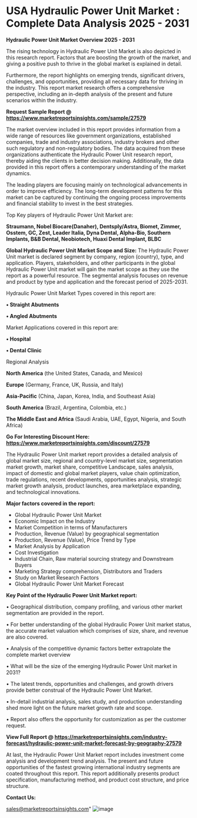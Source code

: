 # USA Hydraulic Power Unit Market : Complete Data Analysis 2025 - 2031

<Strong> Hydraulic Power Unit Market Overview 2025 - 2031</strong>

The rising technology in Hydraulic Power Unit Market is also depicted in this research report. Factors that are boosting the growth of the market, and giving a positive push to thrive in the global market is explained in detail.

Furthermore, the report highlights on emerging trends, significant drivers, challenges, and opportunities, providing all necessary data for thriving in the industry. This report market research offers a comprehensive perspective, including an in-depth analysis of the present and future scenarios within the industry.

<strong>Request Sample Report @ <a href=https://www.marketreportsinsights.com/sample/27579>https://www.marketreportsinsights.com/sample/27579</a></strong>

The market overview included in this report provides information from a wide range of resources like government organizations, established companies, trade and industry associations, industry brokers and other such regulatory and non-regulatory bodies. The data acquired from these organizations authenticate the Hydraulic Power Unit research report, thereby aiding the clients in better decision making. Additionally, the data provided in this report offers a contemporary understanding of the market dynamics.

The leading players are focusing mainly on technological advancements in order to improve efficiency. The long-term development patterns for this market can be captured by continuing the ongoing process improvements and financial stability to invest in the best strategies.

Top Key players of Hydraulic Power Unit Market are:

<strong>Straumann, Nobel Biocare(Danaher), Dentsply/Astra, Biomet, Zimmer, Osstem, GC, Zest, Leader Italia, Dyna Dental, Alpha-Bio, Southern Implants, B&B Dental, Neobiotech, Huaxi Dental Implant, BLBC</strong>

<strong><b>Global Hydraulic Power Unit Market Scope and Size:</b></strong>
The Hydraulic Power Unit market is declared segment by company, region (country), type, and application. Players, stakeholders, and other participants in the global Hydraulic Power Unit market will gain the market scope as they use the report as a powerful resource. The segmental analysis focuses on revenue and product by type and application and the forecast period of 2025-2031.

Hydraulic Power Unit Market Types covered in this report are:

<strong>• Straight Abutments

• Angled Abutments</strong>

Market Applications covered in this report are:

<strong>• Hospital

• Dental Clinic</strong> 

Regional Analysis

<strong>North America</strong> (the United States, Canada, and Mexico)

<strong>Europe</strong> (Germany, France, UK, Russia, and Italy)

<strong>Asia-Pacific</strong> (China, Japan, Korea, India, and Southeast Asia)

<strong>South America</strong> (Brazil, Argentina, Colombia, etc.)

<strong>The Middle East and Africa</strong> (Saudi Arabia, UAE, Egypt, Nigeria, and South Africa)

<strong>Go For Interesting Discount Here: <a href=https://www.marketreportsinsights.com/discount/27579>https://www.marketreportsinsights.com/discount/27579</a></strong>

The Hydraulic Power Unit market report provides a detailed analysis of global market size, regional and country-level market size, segmentation market growth, market share, competitive Landscape, sales analysis, impact of domestic and global market players, value chain optimization, trade regulations, recent developments, opportunities analysis, strategic market growth analysis, product launches, area marketplace expanding, and technological innovations.

<strong><b>Major factors covered in the report:</b></strong>
<ul>
  <li>Global Hydraulic Power Unit Market </li>
  <li>Economic Impact on the Industry</li>
  <li>Market Competition in terms of Manufacturers</li>
  <li>Production, Revenue (Value) by geographical segmentation</li>
  <li>Production, Revenue (Value), Price Trend by Type</li>
  <li>Market Analysis by Application</li>
  <li>Cost Investigation</li>
  <li>Industrial Chain, Raw material sourcing strategy and Downstream Buyers</li>
  <li>Marketing Strategy comprehension, Distributors and Traders</li>
  <li>Study on Market Research Factors</li>
  <li>Global Hydraulic Power Unit Market Forecast</li>
</ul>

<strong><b>Key Point of the Hydraulic Power Unit Market report:</b></strong>

• Geographical distribution, company profiling, and various other market segmentation are provided in the report.

• For better understanding of the global Hydraulic Power Unit market status, the accurate market valuation which comprises of size, share, and revenue are also covered.

• Analysis of the competitive dynamic factors better extrapolate the complete market overview

• What will be the size of the emerging Hydraulic Power Unit market in 2031?

• The latest trends, opportunities and challenges, and growth drivers provide better construal of the Hydraulic Power Unit Market.

• In-detail industrial analysis, sales study, and production understanding shed more light on the future market growth rate and scope.

• Report also offers the opportunity for customization as per the customer request.

<strong><b>View Full Report @ <a href=https://marketreportsinsights.com/industry-forecast/hydraulic-power-unit-market-forecast-by-geography-27579>https://marketreportsinsights.com/industry-forecast/hydraulic-power-unit-market-forecast-by-geography-27579</a></b></strong>


At last, the Hydraulic Power Unit Market report includes investment come analysis and development trend analysis. The present and future opportunities of the fastest growing international industry segments are coated throughout this report. This report additionally presents product specification, manufacturing method, and product cost structure, and price structure.

<strong>Contact Us:</strong>

sales@marketreportsinsights.com"
![image](https://github.com/user-attachments/assets/3342a9ae-3c2c-47b6-85ac-d5851011a814)

